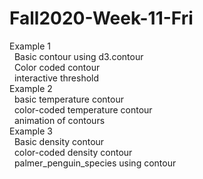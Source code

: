 # Fall2020-Week-11-Fri
Example 1<br>
&nbsp;&nbsp;Basic contour using d3.contour<br>
&nbsp;&nbsp;Color coded contour<br>
&nbsp;&nbsp;interactive threshold<br>
Example 2<br>
&nbsp;&nbsp;basic temperature contour<br>
&nbsp;&nbsp;color-coded temperature contour<br>
&nbsp;&nbsp;animation of contours<br>
Example 3<br>
&nbsp;&nbsp;Basic density contour<br>
&nbsp;&nbsp;color-coded density contour<br>
&nbsp;&nbsp;palmer_penguin_species using contour<br>
